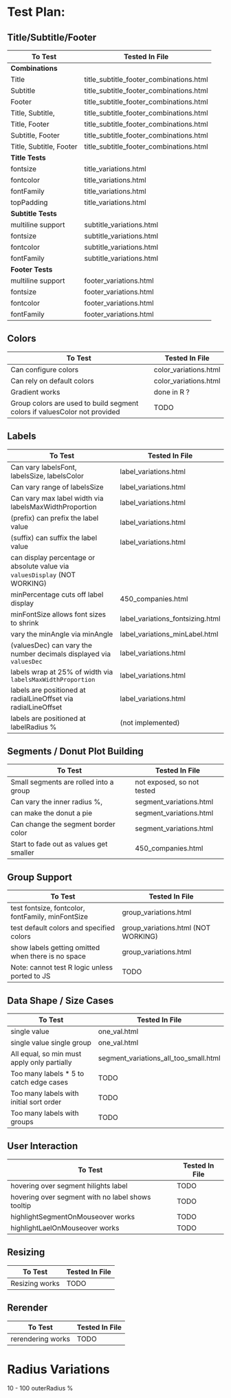 # Test Plan:

## Title/Subtitle/Footer

| To Test | Tested In File |
| --- | --- |
| **Combinations** |
| Title | title_subtitle_footer_combinations.html |
| Subtitle | title_subtitle_footer_combinations.html |
| Footer | title_subtitle_footer_combinations.html |
| Title, Subtitle, | title_subtitle_footer_combinations.html |
| Title, Footer | title_subtitle_footer_combinations.html |
| Subtitle, Footer | title_subtitle_footer_combinations.html |
| Title, Subtitle, Footer | title_subtitle_footer_combinations.html |
| **Title Tests** |
| fontsize | title_variations.html |
| fontcolor | title_variations.html |
| fontFamily | title_variations.html |
| topPadding | title_variations.html |
| **Subtitle Tests** |
| multiline support | subtitle_variations.html |
| fontsize | subtitle_variations.html |
| fontcolor | subtitle_variations.html |
| fontFamily | subtitle_variations.html |
| **Footer Tests** |
| multiline support | footer_variations.html |
| fontsize | footer_variations.html |
| fontcolor | footer_variations.html |
| fontFamily | footer_variations.html |

## Colors

| To Test | Tested In File |
| --- | --- |
| Can configure colors | color_variations.html |
| Can rely on default colors | color_variations.html |
| Gradient works | done in R ? |
| Group colors are used to build segment colors if valuesColor not provided | TODO |


## Labels

| To Test | Tested In File |
| --- | --- |
| Can vary labelsFont, labelsSize, labelsColor | label_variations.html |
| Can vary range of labelsSize | label_variations.html |
| Can vary max label width via labelsMaxWidthProportion | label_variations.html |
| (prefix) can prefix the label value | label_variations.html |
| (suffix) can suffix the label value | label_variations.html |
| can display percentage or absolute value via `valuesDisplay` (NOT WORKING) | | label_variations.html | 
| minPercentage cuts off label display | 450_companies.html |
| minFontSize allows font sizes to shrink | label_variations_fontsizing.html |
| vary the minAngle via minAngle | label_variations_minLabel.html |
| (valuesDec) can vary the number decimals displayed via `valuesDec` | label_variations.html |
| labels wrap at 25% of width via `labelsMaxWidthProportion` | label_variations.html |
| labels are positioned at radialLineOffset via radialLineOffset | label_variations.html |
| labels are positioned at labelRadius % | (not implemented) |

## Segments / Donut Plot Building

| To Test | Tested In File |
| --- | --- |
| Small segments are rolled into a group | not exposed, so not tested |  
| Can vary the inner radius %, | segment_variations.html |
| can make the donut a pie | segment_variations.html |
| Can change the segment border color | segment_variations.html |
| Start to fade out as values get smaller | 450_companies.html |

## Group Support
| To Test | Tested In File |
| --- | --- |
| test fontsize, fontcolor, fontFamily, minFontSize | group_variations.html |
| test default colors and specified colors | group_variations.html (NOT WORKING) |
| show labels getting omitted when there is no space | group_variations.html |
| Note: cannot test R logic unless ported to JS | TODO |

## Data Shape / Size Cases

| To Test | Tested In File |
| --- | --- |
| single value | one_val.html |
| single value single group | one_val.html |
| All equal, so min must apply only partially | segment_variations_all_too_small.html |
| Too many labels * 5 to catch edge cases | TODO |
| Too many labels with initial sort order | TODO |
| Too many labels with groups | TODO |

## User Interaction

| To Test | Tested In File |
| --- | --- |
| hovering over segment hilights label | TODO |
| hovering over segment with no label shows tooltip | TODO |
| highlightSegmentOnMouseover works | TODO |
| highlightLaelOnMouseover works | TODO |

## Resizing

| To Test | Tested In File |
| --- | --- |
| Resizing works | TODO |

## Rerender

| To Test | Tested In File |
| --- | --- |
| rerendering works | TODO |

# Radius Variations
10 - 100 outerRadius %